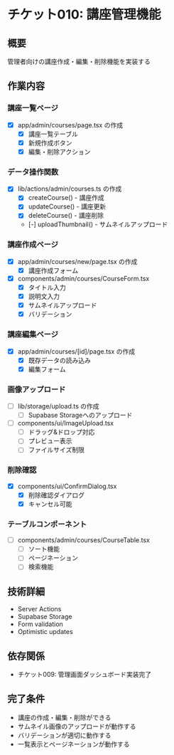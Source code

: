 # チケット010: 講座管理機能

## 概要
管理者向けの講座作成・編集・削除機能を実装する

## 作業内容

### 講座一覧ページ
- [x] app/admin/courses/page.tsx の作成
  - [x] 講座一覧テーブル
  - [x] 新規作成ボタン
  - [x] 編集・削除アクション

### データ操作関数
- [x] lib/actions/admin/courses.ts の作成
  - [x] createCourse() - 講座作成
  - [x] updateCourse() - 講座更新
  - [x] deleteCourse() - 講座削除
  - [-] uploadThumbnail() - サムネイルアップロード

### 講座作成ページ
- [x] app/admin/courses/new/page.tsx の作成
  - [x] 講座作成フォーム
- [x] components/admin/courses/CourseForm.tsx
  - [x] タイトル入力
  - [x] 説明文入力
  - [x] サムネイルアップロード
  - [x] バリデーション

### 講座編集ページ
- [x] app/admin/courses/[id]/page.tsx の作成
  - [x] 既存データの読み込み
  - [x] 編集フォーム

### 画像アップロード
- [ ] lib/storage/upload.ts の作成
  - [ ] Supabase Storageへのアップロード
- [ ] components/ui/ImageUpload.tsx
  - [ ] ドラッグ&ドロップ対応
  - [ ] プレビュー表示
  - [ ] ファイルサイズ制限

### 削除確認
- [x] components/ui/ConfirmDialog.tsx
  - [x] 削除確認ダイアログ
  - [x] キャンセル可能

### テーブルコンポーネント
- [ ] components/admin/courses/CourseTable.tsx
  - [ ] ソート機能
  - [ ] ページネーション
  - [ ] 検索機能

## 技術詳細
- Server Actions
- Supabase Storage
- Form validation
- Optimistic updates

## 依存関係
- チケット009: 管理画面ダッシュボード実装完了

## 完了条件
- 講座の作成・編集・削除ができる
- サムネイル画像のアップロードが動作する
- バリデーションが適切に動作する
- 一覧表示とページネーションが動作する